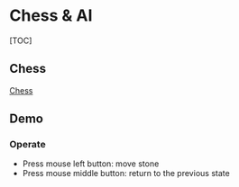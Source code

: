 # Chess & AI

[TOC]

## Chess

[Chess](./Chess.md)

## Demo

### Operate

- Press mouse left button: move stone
- Press mouse middle button: return to the previous state


